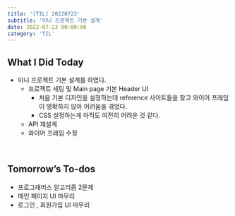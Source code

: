 ```yaml
---
title: '[TIL] 20220723'
subtitle: '미니 프로젝트 기본 설계'
date: 2022-07-23 00:00:00
category: 'TIL'
---
```


## What I Did Today

- 미니 프로젝트 기본 설계를 하였다.
  - 프로젝트 세팅 및 Main page 기본 Header UI
    - 처음 기본 디자인을 설정하는데 reference 사이트들을 찾고 와이어 프레임이 명확하지 않아 어려움을 겪었다.
    - CSS 설정하는게 아직도 여전히 어려운 것 같다.
  - API 재설계
  - 와이어 프레임 수정

<br/>

## Tomorrow’s To-dos

- 프로그래머스 알고리즘 2문제
- 메인 페이지 UI 마무리
- 로그인 , 회원가입 UI 마무리

<br/>
